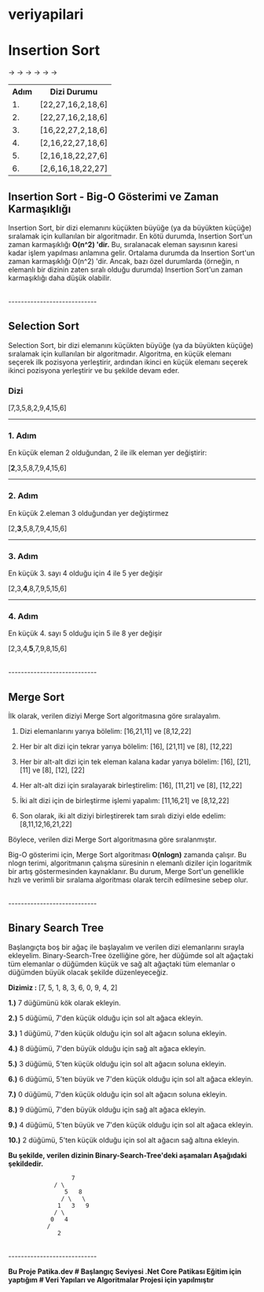 # veriyapilari

<div>
<h1>Insertion Sort</h1>
<table>

<tr>  <th>Adım</th>  <th>Dizi Durumu</th>  </tr>

<tr>  <td>1.</td> ->  <td>[22,27,16,2,18,6]</td>  </tr>

<tr>  <td>2.</td>  ->  <td>[22,27,16,2,18,6]</td>  </tr>

<tr>  <td>3.</td> ->   <td>[16,22,27,2,18,6]</td>  </tr>

<tr>  <td>4.</td>  ->  <td>[2,16,22,27,18,6]</td>  </tr>

<tr>  <td>5.</td> ->   <td>[2,16,18,22,27,6]</td>  </tr>

<tr>  <td>6.</td>  ->  <td>[2,6,16,18,22,27]</td>  </tr>

</table>

<h2>Insertion Sort - Big-O Gösterimi ve Zaman Karmaşıklığı</h2>

<p>Insertion Sort, bir dizi elemanını küçükten büyüğe (ya da büyükten küçüğe) sıralamak için kullanılan bir algoritmadır. En kötü durumda, Insertion Sort'un zaman karmaşıklığı <b>O(n^2) 'dir.</b> Bu, sıralanacak eleman sayısının karesi kadar işlem yapılması anlamına gelir. Ortalama durumda da Insertion Sort'un zaman karmaşıklığı O(n^2) 'dir. Ancak, bazı özel durumlarda (örneğin, n elemanlı bir dizinin zaten sıralı olduğu durumda) Insertion Sort'un zaman karmaşıklığı daha düşük olabilir.</p>
</div>

<div>
<br>----------------------------

<h2>Selection Sort</h2>

<p>Selection Sort, bir dizi elemanını küçükten büyüğe (ya da büyükten küçüğe) sıralamak için kullanılan bir algoritmadır. Algoritma, en küçük elemanı seçerek ilk pozisyona yerleştirir, ardından ikinci en küçük elemanı seçerek ikinci pozisyona yerleştirir ve bu şekilde devam eder.</p>

<h3>Dizi</h3>

<p>[7,3,5,8,2,9,4,15,6]</p>

<hr>

<h3>1. Adım</h3>

<p>En küçük eleman 2 olduğundan, 2 ile ilk eleman yer değiştirir:</p>

<p>[<b>2</b>,3,5,8,7,9,4,15,6]</p>

<hr>

<h3>2. Adım</h3>

<p>En küçük 2.eleman 3 olduğundan yer değiştirmez </p>

<p>[2,<b>3</b>,5,8,7,9,4,15,6]</p>

<hr>

<h3>3. Adım</h3>

<p>En küçük 3. sayı 4 olduğu için 4 ile 5 yer değişir</p>

<p>[2,3,<b>4</b>,8,7,9,5,15,6]</p>

<hr>

<h3>4. Adım</h3>

<p>En küçük 4. sayı 5 olduğu için 5 ile 8 yer değişir</p>

<p>[2,3,4,<b>5</b>,7,9,8,15,6]</p>

</div>
<br>----------------------------

<h2>Merge Sort</h2>
<p>İlk olarak, verilen diziyi Merge Sort algoritmasına göre sıralayalım.</p>
<ol>
<li><p>Dizi elemanlarını yarıya bölelim:
[16,21,11] ve [8,12,22]</p></li>
<li><p>Her bir alt dizi için tekrar yarıya bölelim:
[16], [21,11] ve [8], [12,22]</p></li
><li><p>Her bir alt-alt dizi için tek eleman kalana kadar yarıya bölelim:
[16], [21], [11] ve [8], [12], [22]</p></li>
<li><p>Her alt-alt dizi için sıralayarak birleştirelim:
[16], [11,21] ve [8], [12,22]</p></li>
<li><p>İki alt dizi için de birleştirme işlemi yapalım:
[11,16,21] ve [8,12,22]</p></li>
<li><p>Son olarak, iki alt diziyi birleştirerek tam sıralı diziyi elde edelim:
[8,11,12,16,21,22]</p></li>
</ol>
<p>Böylece, verilen dizi Merge Sort algoritmasına göre sıralanmıştır.</p>
<p>Big-O gösterimi için, Merge Sort algoritması <b>O(nlogn)</b> zamanda çalışır. Bu nlogn terimi, algoritmanın çalışma süresinin n elemanlı diziler için logaritmik bir artış göstermesinden kaynaklanır. Bu durum, Merge Sort'un genellikle hızlı ve verimli bir sıralama algoritması olarak tercih edilmesine sebep olur.</p>

<br>----------------------------
<h2>Binary Search Tree</h2>
<p>Başlangıçta boş bir ağaç ile başlayalım ve verilen dizi elemanlarını sırayla ekleyelim. Binary-Search-Tree özelliğine göre, her düğümde sol alt ağaçtaki tüm elemanlar o düğümden küçük ve sağ alt ağaçtaki tüm elemanlar o düğümden büyük olacak şekilde düzenleyeceğiz.</p>
<p><b>Dizimiz : </b> [7, 5, 1, 8, 3, 6, 0, 9, 4, 2]</p>
<p><b>1.)</b> 7 düğümünü kök olarak ekleyin.</p>
<p><b>2.)</b> 5 düğümü, 7'den küçük olduğu için sol alt ağaca ekleyin. </p>
<p><b>3.)</b> 1 düğümü, 7'den küçük olduğu için sol alt ağacın soluna ekleyin.</p>
<p><b>4.)</b> 8 düğümü, 7'den büyük olduğu için sağ alt ağaca ekleyin. </p>
<p><b>5.)</b> 3 düğümü, 5'ten küçük olduğu için sol alt ağacın soluna ekleyin.</p>
<p><b>6.)</b> 6 düğümü, 5'ten büyük ve 7'den küçük olduğu için sol alt ağaca ekleyin.</p>
<p><b>7.)</b> 0 düğümü, 7'den küçük olduğu için sol alt ağacın soluna ekleyin.</p>
<p><b>8.)</b> 9 düğümü, 7'den büyük olduğu için sağ alt ağaca ekleyin.</p>
<p><b>9.)</b> 4 düğümü, 5'ten büyük ve 7'den küçük olduğu için sol alt ağaca ekleyin.</p>
<p><b>10.)</b> 2 düğümü, 5'ten küçük olduğu için sol alt ağacın sağ altına ekleyin.</p>
<p><b>Bu şekilde, verilen dizinin Binary-Search-Tree'deki aşamaları Aşağıdaki şekildedir.</b></p>

                      7
		         / \
                    5   8
                   / \   \
                  1   3   9
                 / \     
	            0   4	
		       /
                  2
		      
<br>----------------------------
<p><b>Bu Proje Patika.dev # Başlangıç Seviyesi .Net Core Patikası Eğitim için yaptığım # Veri Yapıları ve Algoritmalar Projesi için yapılmıştır </b></p>
